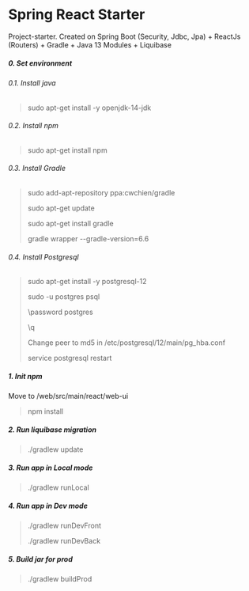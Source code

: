 # Spring React Starter
Project-starter. Created on Spring Boot (Security, Jdbc, Jpa) + ReactJs (Routers) + Gradle + Java 13 Modules + Liquibase

##### 0. Set environment

###### 0.1. Install java
> sudo apt-get install -y openjdk-14-jdk

###### 0.2. Install npm
>sudo apt-get install npm 

###### 0.3. Install Gradle
>sudo add-apt-repository ppa:cwchien/gradle
>
>sudo apt-get update
>
>sudo apt-get install gradle
>
>gradle wrapper --gradle-version=6.6
 
###### 0.4. Install Postgresql
>sudo apt-get install -y postgresql-12
>
>sudo -u postgres psql
>
>\password postgres
>
>\q
>
>Change peer to md5 in /etc/postgresql/12/main/pg_hba.conf
>
>service postgresql restart

##### 1. Init npm
Move to /web/src/main/react/web-ui
>npm install

##### 2. Run liquibase migration
>./gradlew update

##### 3. Run app in Local mode
>./gradlew runLocal

##### 4. Run app in Dev mode
>./gradlew runDevFront
>
>./gradlew runDevBack

##### 5. Build jar for prod 
>./gradlew buildProd